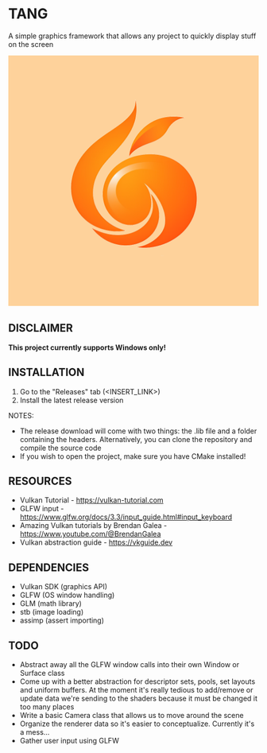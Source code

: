 # TANG
A simple graphics framework that allows any project to quickly display stuff on the screen

![Tang Logo](src/data/logo.png)

## DISCLAIMER

**This project currently supports Windows only!**

## INSTALLATION

1. Go to the "Releases" tab (<INSERT_LINK>)
2. Install the latest release version

NOTES:
- The release download will come with two things: the .lib file and a folder containing the headers. Alternatively, you can clone the repository and compile the source code
- If you wish to open the project, make sure you have CMake installed!

## RESOURCES

- Vulkan Tutorial - https://vulkan-tutorial.com
- GLFW input - https://www.glfw.org/docs/3.3/input_guide.html#input_keyboard
- Amazing Vulkan tutorials by Brendan Galea - https://www.youtube.com/@BrendanGalea
- Vulkan abstraction guide - https://vkguide.dev

## DEPENDENCIES

- Vulkan SDK (graphics API)
- GLFW (OS window handling)
- GLM (math library)
- stb (image loading)
- assimp (assert importing)

## TODO

- Abstract away all the GLFW window calls into their own Window or Surface class
- Come up with a better abstraction for descriptor sets, pools, set layouts and uniform buffers. At the moment it's really tedious to add/remove or update data we're sending to the shaders because it must be changed it too many places
- Write a basic Camera class that allows us to move around the scene
- Organize the renderer data so it's easier to conceptualize. Currently it's a mess...
- Gather user input using GLFW